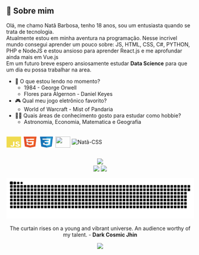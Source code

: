 <div>
  <div>
  <h2>🚀 Sobre mim</h2>
  <p>Olá, me chamo Natã Barbosa, tenho 18 anos, sou um entusiasta quando se trata de tecnologia.<br>
Atualmente estou em minha aventura na programação. Nesse incrivel mundo consegui aprender um pouco sobre: JS, HTML, CSS, C#, PYTHON, PHP e NodeJS
   e estou ansioso para aprender React.js e me aprofundar ainda mais em Vue.js<br>
    Em um futuro breve espero ansiosamente estudar <b>Data Science</b> para que um dia eu possa trabalhar na area.
  </p>
    <ul>
      <li>📕 O que estou lendo no momento?
      <ul>
        <li> 1984 - George Orwell</li>
        <li> Flores para Algernon - Daniel Keyes</li>
        </ul>
      </li>
      <li>🎮 Qual meu jogo eletrônico favorito?
        <ul><li>World of Warcraft - Mist of Pandaria</li></ul>
      </li>
      <li>🧑‍🔬 Quais áreas de conhecimento gosto para estudar como hobbie?
        <ul>
          <li>Astronomia, Economia, Matematica e Geografia</li>
        </ul>
      </li>
    </ul>
  </div>

</div>
  
<div style=""><br>
  <img align="center" alt="Natã-Js" height="30" width="40" src="https://raw.githubusercontent.com/devicons/devicon/master/icons/javascript/javascript-plain.svg">
  <img align="center" alt="Natã-HTML" height="30" width="40" src="https://raw.githubusercontent.com/devicons/devicon/master/icons/html5/html5-original.svg">
  <img align="center" alt="Natã-CSS" height="30" width="40" src="https://raw.githubusercontent.com/devicons/devicon/master/icons/css3/css3-original.svg">
  <img align="center" height="30" width="40" src="https://cdn.jsdelivr.net/gh/devicons/devicon/icons/vuejs/vuejs-plain.svg"/>
  <img align="center" alt="Natã-CSS" height="30" width="40" src="https://cdn.jsdelivr.net/gh/devicons/devicon/icons/bootstrap/bootstrap-plain.svg">

</div>
 
 ##
  
  <div align="center"> 
  <div>
   <a href="https://github.com/NatanBarbosa2">
  <img height="180em" src="https://github-readme-stats.vercel.app/api/top-langs/?username=NatanBarbosa2&layout=compact&langs_count=7&theme=radical"/>
     </div>
  <a href = "mailto:natanbarbosa027@gmail.com"><img src="https://img.shields.io/badge/Gmail-D14836?style=for-the-badge&logo=gmail&logoColor=white" target="_blank"></a>
  <a href="linkedin.com/in/natã-barbosa-076262219/" target="_blank"><img src="https://img.shields.io/badge/-LinkedIn-%230077B5?style=for-the-badge&logo=linkedin&logoColor=white" target="_blank"></a> 
    
  ![Snake animation](https://github.com/NatanBarbosa2/NatanBarbosa2/blob/output/github-contribution-grid-snake.svg)</div>

</div>
<div align="center">
  <p>The curtain rises on a young and vibrant universe. An audience worthy of my talent. - <b>Dark Cosmic Jhin</b></p>
  <img src="https://pbs.twimg.com/media/D8Zw37fXUAAWa_n.jpg">
            
  </div>
